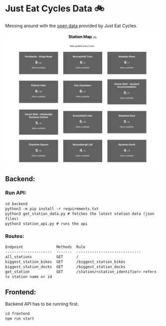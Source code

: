 # Just Eat Cycles Data 🚲

Messing around with the [open data](https://edinburghcyclehire.com/open-data) provided by Just Eat Cycles.

<img src='.github/demo.png' width='800' align='center'></img>

## Backend:

### Run API:

```shell
cd backend
python3 -m pip install -r requirements.txt
python3 get_station_data.py # fetches the latest station data (json files)
python3 station_api.py # runs the api
```

### Routes:

```
Endpoint               Methods  Rule
---------------------  -------  -----------------------------
all_stations           GET      /
biggest_station_bikes  GET      /biggest_station_bikes
biggest_station_docks  GET      /biggest_station_docks
get_station            GET      /station/<station_identifier> refers to station name or id
```

## Frontend:

Backend API has to be running first.

```shell
cd frontend
npm run start
```
